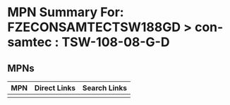 



# MPN Summary For: FZECONSAMTECTSW188GD > con-samtec : TSW-108-08-G-D

## MPNs
  

|MPN|Direct Links|Search Links|
| :--- | :--- | :--- |
||||
